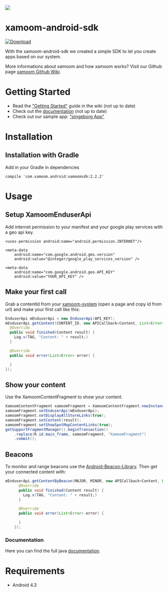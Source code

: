 ![](https://xamoom.com/wp-inhalte/uploads/2015/02/logo-black-claim1.png)

# xamoom-android-sdk
[ ![Download](https://api.bintray.com/packages/xamoom/maven/xamoomsdk/images/download.svg) ](https://bintray.com/xamoom/maven/xamoomsdk/_latestVersion)

With the xamoom-android-sdk we created a simple SDK to let you create apps based on our system.

More informations about xamoom and how xamoom works? Visit our Github page [xamoom Github Wiki](https://github.com/xamoom/xamoom.github.io/wiki).

# Getting Started

* Read the ["Getting Started"](https://github.com/xamoom/xamoom-android-sdk/wiki#getting-started) guide in the wiki (not up to date)
* Check out the [documentation](http://xamoom.github.io/xamoom-android-sdk/docs/com/xamoom/android/XamoomEndUserApi.html) (not up to date)
* Check out our sample app: ["pingeborg App"](https://github.com/xamoom/xamoom-pingeborg-android)

# Installation

## Installation with Gradle

Add in your Gradle in dependencies

    compile 'com.xamoom.android:xamoomsdk:2.2.2'

# Usage

## Setup XamoomEnduserApi

Add internet permission to your manifest and your google play services with
a geo api key.

    <uses-permission android:name="android.permission.INTERNET"/>

    <meta-data
        android:name="com.google.android.gms.version"
        android:value="@integer/google_play_services_version" />

    <meta-data
        android:name="com.google.android.geo.API_KEY"
        android:value="YOUR_API_KEY" />

## Make your first call

Grab a contentId from your [xamoom-system](https://xamoom.net/) (open a page and copy id from url) and make your first call like this:

```java
EnduserApi mEnduserApi = new EnduserApi(API_KEY);
mEnduserApi.getContent(CONTENT_ID, new APICallback<Content, List<Error>>() {
  @Override
  public void finished(Content result) {
    Log.v(TAG, "Content: " + result;)
  }

  @Override
  public void error(List<Error> error) {

  }
});
```

## Show your content

Use the XamoomContentFragment to show your content.

```java
XamoomContentFragment xamoomFragment = XamoomContentFragment.newInstance("YOUTUBE_API_KEY"); //create new instance
xamoomFragment.setEnduserApi(mEnduserApi);
xamoomFragment.setDisplayAllStoreLinks(true);
xamoomFragment.setContent(result);
xamoomFragment.setShowSpotMapContentLinks(true);
getSupportFragmentManager().beginTransaction()
    .replace(R.id.main_frame, xamoomFragment, "XamoomFragment")
    .commit();
```

## Beacons

To monitor and range beacons use the [Android-Beacon-Library](https://github.com/AltBeacon/android-beacon-library).
Then get your connected content with:
```java
mEnduserApi.getContentByBeacon(MAJOR, MINOR, new APICallback<Content, List<Error>>() {
      @Override
      public void finished(Content result) {
        Log.v(TAG, "Content: " + result;)
      }

      @Override
      public void error(List<Error> error) {

      }
    });
```

### Documentation

Here you can find the full java   [documentation](http://xamoom.github.io/xamoom-android-sdk/docs/com/xamoom/android/xamoomsdk/EnduserApi.html).

# Requirements

* Android 4.3
